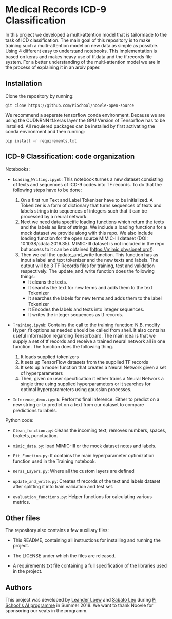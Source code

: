 # Medical Records ICD-9 Classification

In this project we developed a multi-attention model that is tailormade to the task of ICD classification. The main goal of this repository is to make training such a multi-attention model on new data as simple as possible. Using 4 different easy to understand notebooks. This implementation is based on keras and makes heavy use of tf.data and the tf.records file system. For a better understanding of the multi-attention model we are in the process of explaining it in an arxiv paper. 


## Installation

Clone the repository by running:

```
git clone https://github.com/PiSchool/noovle-open-source 
```
We recommend a seperate tensorflow conda environment. Because we are using the CUDNRNN tf.keras layer the GPU Version of Tensorflow has to be installed. All requiered packages can be installed by first activating the conda environment and then running: 

```
pip install -r requirements.txt
```



## ICD-9 Classification: code organization

Notebooks:
 - `Loading_Writing.ipynb`: This notebook turnes a new dataset consisting of texts and sequences of ICD-9 codes into TF records. To do that the following steps have to be done:
     1. On a first run Text and Label Tokenizer have to be initialized. A Tokenizer is a form of dictionary that turns sequences of texts and labels strings into sequences of integers such that it can be processed by a neural network. 
     2. Next we need data specific loading functions which return the texts and the labels as lists of strings. We include a loading functions for a mock dataset we provide along with this repo. We also include loading function for the open source MIMIC-III dataset (DOI: 10.1038/sdata.2016.35). MIMIC-III dataset is not included in the repo but access to it can be obtained (https://mimic.physionet.org/). 
     3. Then we call the update_and_write function. This function has as input a label and text tokenizer and the new texts and labels. The output will be 3 TF Records files for training, test and validation respectively. The update_and_write function does the following things: 
          - It cleans the texts. 
          - It searchs the text for new terms and adds them to the text Tokenizer 
          - It searches the labels for new terms and adds them to the label Tokenizer
          - It Encodes the labels and texts into integer sequences. 
          - It writes the integer sequences as tf records.
            
 - `Training.ipynb`: Contains the call to the training function: N.B. modify Hyper_fit options as needed should be called from shell. It also contains useful information regarding Tensorboard. The main idea is that we supply a set of tf records and receive a trained neural network all in one  function. The function does the following thing.
     1. It loads supplied tokenizers
     2. It sets up TensorFlow datasets from the supplied TF records
     3. It sets up a model function that creates a Neural Network given a set of hyperparameters
     4. Then, given on user specification it either trains a Neural Network a single time using supplied hyperparameters or it searches for optimal hyperparameters using gaussian processes.
     
 - `Inference_demo.ipynb`: Performs final inference. Either to predict on a new string or to predict on a text from our dataset to compare predictions to labels.
 
Python code:

 -  `Clean_function.py`: cleans the incoming text, removes numbers, spaces, brakets, punctuation.
    
 - `mimic_data.py`: load MIMIC-III or the mock dataset notes and labels.

 - `Fit_Function.py`: It contains the main hyperparameter optimization function used in the Training notebook.
    
 - `Keras_Layers.py`: Where all the custom layers are defined
        
 - `update_and_write.py`: Creates tf records of the text and labels dataset after splitting it into train validation and test set.
 
 - `evaluation_functions.py`: Helper functions for calculating various metrics. 
 


## Other files

The repository also contains a few auxiliary files:

 -  This README, containing all instructions for installing and running the project.

 -  The LICENSE under which the files are released.

 -  A requirements.txt file containing a full specification of the libraries used in the project.
    
    
## Authors
This project was developed by [Leander Loew](https://github.com/lysecret2) and [Sabato Leo](https://github.com/sabatoleo) during [Pi School's AI programme](http://picampus-school.com/programme/school-of-ai/) in Summer 2018. We want to thank Noovle for sponsoring our seats in the programm. 

